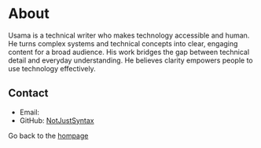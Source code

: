 # About

Usama is a technical writer who makes technology accessible and human. He turns complex systems and technical concepts into clear, engaging content for a broad audience. His work bridges the gap between technical detail and everyday understanding. He believes clarity empowers people to use technology effectively.

## Contact

- Email:
- GitHub: [NotJustSyntax](https://www.github.com "Usama's GitHub")
  
Go back to the [hompage](index.md)